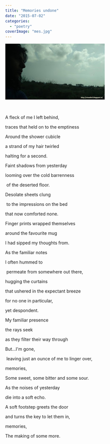 ```yaml
---
title: "Memories undone"
date: "2015-07-02"
categories: 
  - "poetry"
coverImage: "mes.jpg"
---
```


[![](images/mes.jpg)](http://1.bp.blogspot.com/-DTeB7GP5uZ4/VZVEhTy7VSI/AAAAAAAAaAM/POjizGhA3W4/s1600/mes.jpg)

 

A fleck of me I left behind,

traces that held on to the emptiness

Around the shower cubicle

a strand of my hair twirled

halting for a second.

Faint shadows from yesterday

looming over the cold barrenness

 of the deserted floor.

Desolate sheets clung

 to the impressions on the bed

that now comforted none.

Finger prints wrapped themselves

around the favourite mug

I had sipped my thoughts from.

As the familiar notes

I often hummed to

 permeate from somewhere out there,

hugging the curtains

that ushered in the expectant breeze

for no one in particular,

yet despondent.

My familiar presence

the rays seek

as they filter their way through

But...I'm gone,

 leaving just an ounce of me to linger over,

memories,

Some sweet, some bitter and some sour.

As the noises of yesterday

die into a soft echo.

A soft footstep greets the door

and turns the key to let them in,

memories,

The making of some more.
